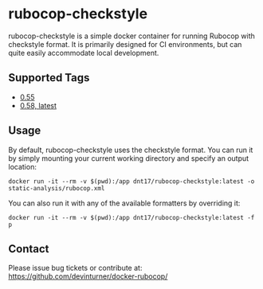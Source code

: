 # rubocop-checkstyle

rubocop-checkstyle is a simple docker container for running Rubocop with checkstyle format. It is primarily designed for CI environments, but can quite easily accommodate local development.

## Supported Tags

* [0.55](https://github.com/devinturner/docker-rubocop/tree/master/0.55)
* [0.58, latest](https://github.com/devinturner/docker-rubocop/tree/master/0.58)

## Usage

By default, rubocop-checkstyle uses the checkstyle format. You can run it by simply mounting your current working directory and specify an output location:

    docker run -it --rm -v $(pwd):/app dnt17/rubocop-checkstyle:latest -o static-analysis/rubocop.xml

You can also run it with any of the available formatters by overriding it:

    docker run -it --rm -v $(pwd):/app dnt17/rubocop-checkstyle:latest -f p

## Contact

Please issue bug tickets or contribute at: https://github.com/devinturner/docker-rubocop/
